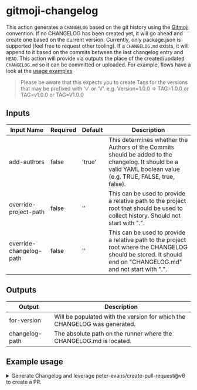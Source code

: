 # gitmoji-changelog

This action generates a `CHANGELOG` based on the git history using the [Gitmoji](https://gitmoji.dev/about) convention. If no CHANGELOG has been created yet, it will go ahead and create one based on the current version. Currently, only package.json is supported (feel free to request other tooling). If a `CHANGELOG.md` exists, it will append to it based on the commits between the last changelog entry and `HEAD`. This action will provide via outputs the place of the created/updated `CHANGELOG.md` so it can be committed or uploaded. For example, flows have a look at the [usage examples](#example-usage)

> Please be aware that this expects you to create Tags for the versions that may be prefixed with 'v' or 'V'. e.g. Version=1.0.0 => TAG=1.0.0 or TAG=v1.0.0 or TAG=V1.0.0

## Inputs

| Input Name              | Required | Default | Description                                                 |
| ----------------------- | -------- | ------- | ----------------------------------------------------------- |
| add-authors             | false    | 'true'    | This determines whether the Authors of the Commits should be added to the changelog. It should be a valid YAML boolean value (e.g. TRUE, FALSE, true, false).                            |
| override-project-path   | false    | ''      | This can be used to provide a relative path to the project root that should be used to collect history. Should not start with ".".                                                       |
| override-changelog-path | false    | ''      | This can be used to provide a relative path to the project root where the CHANGELOG should be stored. It should end on "CHANGELOG.md" and not start with ".". |

## Outputs

| Output         | Description                                                                               |
| -------------- | ----------------------------------------------------------------------------------------- |
| for-version    | Will be populated with the version for which the CHANGELOG was generated.                 |
| changelog-path | The absolute path on the runner where the CHANGELOG.md is located. |

## Example usage

<details>
  <summary>
  Generate Changelog and leverage peter-evans/create-pull-request@v6 to create a PR.
  </summary>

```yaml
name: Generate Changelog in PR
on:
  workflow_dispatch:
permissions:
  contents: write
  pull-requests: write
jobs:
  changelog:
    runs-on: ubuntu-latest
    steps:
      - uses: actions/checkout@v4
        with:
          fetch-depth: 0 # This is required to fetch the whole history and tags, which are essential for the action
      - name: Generate Changelog
        uses: Templum/gitmoji-changelog@main
      - name: Create Pull Request
        uses: peter-evans/create-pull-request@v6
        with:
          branch: feature/changelog-update
          title: ":memo: Update Changelog for ${{ steps.outputs.for-version }}"
          commit-message: ":memo: Update Changelog for ${{ steps.outputs.for-version }}"
```
</details>
